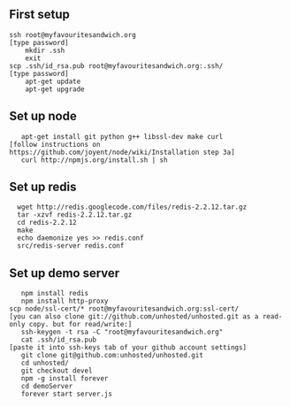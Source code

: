 First setup
-----------

    ssh root@myfavouritesandwich.org
    [type password]
        mkdir .ssh
        exit
    scp .ssh/id_rsa.pub root@myfavouritesandwich.org:.ssh/
    [type password]
        apt-get update
        apt-get upgrade

Set up node
-----------
       apt-get install git python g++ libssl-dev make curl
    [follow instructions on https://github.com/joyent/node/wiki/Installation step 3a]
       curl http://npmjs.org/install.sh | sh

Set up redis
------------
      wget http://redis.googlecode.com/files/redis-2.2.12.tar.gz
      tar -xzvf redis-2.2.12.tar.gz 
      cd redis-2.2.12
      make
      echo daemonize yes >> redis.conf
      src/redis-server redis.conf

Set up demo server
------------------
       npm install redis
       npm install http-proxy
    scp node/ssl-cert/* root@myfavouritesandwich.org:ssl-cert/
    [you can also clone git://github.com/unhosted/unhosted.git as a read-only copy. but for read/write:]
       ssh-keygen -t rsa -C "root@myfavouritesandwich.org"
       cat .ssh/id_rsa.pub 
    [paste it into ssh-keys tab of your github account settings]
       git clone git@github.com:unhosted/unhosted.git
       cd unhosted/
       git checkout devel
       npm -g install forever
       cd demoServer
       forever start server.js

